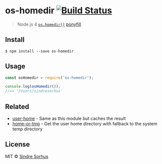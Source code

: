 # os-homedir [![Build Status](https://travis-ci.org/sindresorhus/os-homedir.svg?branch=master)](https://travis-ci.org/sindresorhus/os-homedir)

> Node.js 4 [`os.homedir()`](https://nodejs.org/api/os.html#os_os_homedir) [ponyfill](https://ponyfill.com)



























































<extoc></extoc>

## Install

```
$ npm install --save os-homedir
```


## Usage

```js
const osHomedir = require('os-homedir');

console.log(osHomedir());
//=> '/Users/sindresorhus'
```


## Related

- [user-home](https://github.com/sindresorhus/user-home) - Same as this module but caches the result
- [home-or-tmp](https://github.com/sindresorhus/home-or-tmp) - Get the user home directory with fallback to the system temp directory


## License

MIT © [Sindre Sorhus](https://sindresorhus.com)
